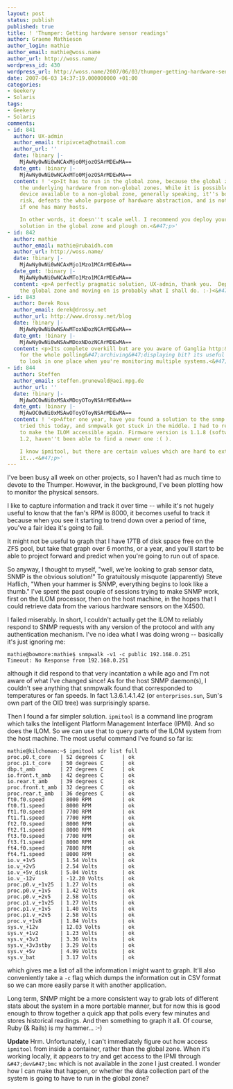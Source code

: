 ```yaml
---
layout: post
status: publish
published: true
title: ! 'Thumper: Getting hardware sensor readings'
author: Graeme Mathieson
author_login: mathie
author_email: mathie@woss.name
author_url: http://woss.name/
wordpress_id: 430
wordpress_url: http://woss.name/2007/06/03/thumper-getting-hardware-sensor-readings/
date: 2007-06-03 14:37:19.000000000 +01:00
categories:
- Geekery
- Solaris
tags:
- Geekery
- Solaris
comments:
- id: 841
  author: UX-admin
  author_email: tripivceta@hotmail.com
  author_url: ''
  date: !binary |-
    MjAwNy0wNi0wNCAxMjo0MjozOSArMDEwMA==
  date_gmt: !binary |-
    MjAwNy0wNi0wNCAxMTo0MjozOSArMDEwMA==
  content: ! '<p>It has to run in the global zone, because the global zone abstracts
    the underlying hardware from non-global zones. While it is possible to make a
    device available to a non-global zone, generally speaking, it''s both a security
    risk, defeats the whole purpose of hardware abstraction, and is not really manageable
    if one has many hosts.

    In other words, it doesn''t scale well. I recommend you deploy your monitoring
    solution in the global zone and plough on.<&#47;p>'
- id: 842
  author: mathie
  author_email: mathie@rubaidh.com
  author_url: http://woss.name/
  date: !binary |-
    MjAwNy0wNi0wNCAxMjo1Mzo1MCArMDEwMA==
  date_gmt: !binary |-
    MjAwNy0wNi0wNCAxMTo1Mzo1MCArMDEwMA==
  content: <p>A perfectly pragmatic solution, UX-admin, thank you.  Deploying it in
    the global zone and moving on is probably what I shall do. :-)<&#47;p>
- id: 843
  author: Derek Ross
  author_email: derek@drossy.net
  author_url: http://www.drossy.net/blog
  date: !binary |-
    MjAwNy0wNi0wNSAwMToxNDozNCArMDEwMA==
  date_gmt: !binary |-
    MjAwNy0wNi0wNSAwMDoxNDozNCArMDEwMA==
  content: <p>Its complete overkill but are you aware of Ganglia http:&#47;&#47;ganglia.sourceforge.net&#47;
    for the whole polling&#47;archiving&#47;displaying bit? its useful for only having
    to look in one place when you're monitoring multiple systems.<&#47;p>
- id: 844
  author: Steffen
  author_email: steffen.grunewald@aei.mpg.de
  author_url: ''
  date: !binary |-
    MjAwOC0wNi0xMSAxMDoyOToyNSArMDEwMA==
  date_gmt: !binary |-
    MjAwOC0wNi0xMSAwOToyOToyNSArMDEwMA==
  content: ! '<p>After one year, have you found a solution to the snmp problem? I
    tried this today, and snmpwalk got stuck in the middle. I had to reset &#47;SP
    to make the ILOM accessible again. Firmware version is 1.1.8 (software release
    1.2, haven''t been able to find a newer one :( ).

    I know ipmitool, but there are certain values which are hard to extract using
    it...<&#47;p>'
---
```

I've been busy all week on other projects, so I haven't had as much time to
devote to the Thumper. However, in the background, I've been plotting how to
monitor the physical sensors.

I like to capture information and track it over time -- while it's not hugely
useful to know that the fan's RPM is 8000, it becomes useful to track it
because when you see it starting to trend down over a period of time, you've a
fair idea it's going to fail.

It might not be useful to graph that I have 17TB of disk space free on the ZFS
pool, but take that graph over 6 months, or a year, and you'll start to be
able to project forward and predict when you're going to run out of space.

So anyway, I thought to myself, "well, we're looking to grab sensor data, SNMP
is the obvious solution!" To gratuitously misquote (apparently) Steve Haflich,
"When your hammer is SNMP, everything begins to look like a thumb." I've spent
the past couple of sessions trying to make SNMP work, first on the ILOM
processor, then on the host machine, in the hopes that I could retrieve data
from the various hardware sensors on the X4500.

I failed miserably. In short, I couldn't actually get the ILOM to reliably
respond to SNMP requests with any version of the protocol and with any
authentication mechanism. I've no idea what I was doing wrong -- basically
it's just ignoring me:

    mathie@bowmore:mathie$ snmpwalk -v1 -c public 192.168.0.251
    Timeout: No Response from 192.168.0.251

although it did respond to that very incantation a while ago and I'm not aware
of what I've changed since! As for the host SNMP daemon(s), I couldn't see
anything that snmpwalk found that corresponded to temperatures or fan speeds.
In fact 1.3.6.1.4.1.42 (or `enterprises.sun`, Sun's own part of the OID tree)
was surprisingly sparse.

Then I found a far simpler solution. `ipmitool` is a command line program
which talks the Intelligent Platform Management Interface (IPMI). And so does
the ILOM. So we can use that to query parts of the ILOM system from the host
machine.  The most useful command I've found so far is:

    mathie@kilchoman:~$ ipmitool sdr list full
    proc.p0.t_core   | 52 degrees C      | ok
    proc.p1.t_core   | 50 degrees C      | ok
    dbp.t_amb        | 27 degrees C      | ok
    io.front.t_amb   | 42 degrees C      | ok
    io.rear.t_amb    | 39 degrees C      | ok
    proc.front.t_amb | 32 degrees C      | ok
    proc.rear.t_amb  | 36 degrees C      | ok
    ft0.f0.speed     | 8000 RPM          | ok
    ft0.f1.speed     | 8000 RPM          | ok
    ft1.f0.speed     | 7700 RPM          | ok
    ft1.f1.speed     | 7700 RPM          | ok
    ft2.f0.speed     | 8000 RPM          | ok
    ft2.f1.speed     | 8000 RPM          | ok
    ft3.f0.speed     | 7700 RPM          | ok
    ft3.f1.speed     | 8000 RPM          | ok
    ft4.f0.speed     | 7800 RPM          | ok
    ft4.f1.speed     | 8000 RPM          | ok
    io.v_+1v5        | 1.54 Volts        | ok
    io.v_+2v5        | 2.54 Volts        | ok
    io.v_+5v_disk    | 5.04 Volts        | ok
    io.v_-12v        | -12.20 Volts      | ok
    proc.p0.v_+1v25  | 1.27 Volts        | ok
    proc.p0.v_+1v5   | 1.42 Volts        | ok
    proc.p0.v_+2v5   | 2.58 Volts        | ok
    proc.p1.v_+1v25  | 1.27 Volts        | ok
    proc.p1.v_+1v5   | 1.40 Volts        | ok
    proc.p1.v_+2v5   | 2.58 Volts        | ok
    proc.v_+1v8      | 1.84 Volts        | ok
    sys.v_+12v       | 12.03 Volts       | ok
    sys.v_+1v2       | 1.23 Volts        | ok
    sys.v_+3v3       | 3.36 Volts        | ok
    sys.v_+3v3stby   | 3.29 Volts        | ok
    sys.v_+5v        | 4.99 Volts        | ok
    sys.v_bat        | 3.17 Volts        | ok

which gives me a list of all the information I might want to graph. It'll also
conveniently take a `-c` flag which dumps the information out in CSV format so
we can more easily parse it with another application.

Long term, SNMP might be a more consistent way to grab lots of different stats
about the system in a more portable manner, but for now this is good enough to
throw together a quick app that polls every few minutes and stores historical
readings. And then something to graph it all. Of course, Ruby (& Rails) is my
hammer... :-)

**Update** Hrm.  Unfortunately, I can't immediately figure out how access `ipmitool` from inside a container, rather than the global zone.  When it's working locally, it appears to try and get access to the IPMI through `&#47;dev&#47;bmc` which is not available in the zone I just created.  I wonder how I can make that happen, or whether the data collection part of the system is going to have to run in the global zone?
